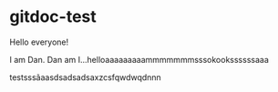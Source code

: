 # gitdoc-test

Hello everyone!

I am Dan. Dan am I...helloaaaaaaaaammmmmmmsssokookssssssaaa

testsssãaasdsadsadsaxzcsfqwdwqdnnn